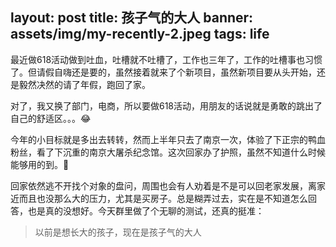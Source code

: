
layout: post
title: 孩子气的大人
banner: assets/img/my-recently-2.jpeg
tags: life
---

最近做618活动做到吐血，吐槽就不吐槽了，工作也三年了，工作的吐槽事也习惯了。但请假自嗨还是要的，虽然接着就来了个新项目，虽然新项目要从头开始，还是毅然决然的请了年假，跑回了家。

对了，我又换了部门，电商，所以要做618活动，用朋友的话说就是勇敢的跳出了自己的舒适区。。。😂

今年的小目标就是多出去转转，然而上半年只去了南京一次，体验了下正宗的鸭血粉丝，看了下沉重的南京大屠杀纪念馆。这次回家办了护照，虽然不知道什么时候能够用的到。🤣

回家依然逃不开找个对象的盘问，周围也会有人劝着是不是可以回老家发展，离家近而且也没那么大的压力，尤其是买房子。总是糊弄过去，实在是不知道怎么回答，也是真的没想好。今天群里做了个无聊的测试，还真的挺准：

> 以前是想长大的孩子，现在是孩子气的大人











